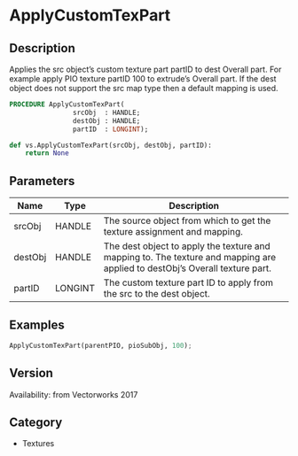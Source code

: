 # ApplyCustomTexPart

## Description
Applies the src object’s custom texture part partID to dest Overall part.  For example apply PIO texture partID 100 to extrude’s Overall part.  If the dest object does not support the src map type then a default mapping is used.

```pascal
PROCEDURE ApplyCustomTexPart(
				srcObj  : HANDLE;
				destObj : HANDLE;
				partID  : LONGINT);
```

```python
def vs.ApplyCustomTexPart(srcObj, destObj, partID):
    return None
```

## Parameters
|Name|Type|Description|
|---|---|---|
|srcObj|HANDLE|The source object from which to get the texture assignment and mapping.|
|destObj|HANDLE|The dest object to apply the texture and mapping to.  The texture and mapping are applied to destObj’s Overall texture part.|
|partID|LONGINT|The custom texture part ID to apply from the src to the dest object.|

## Examples
```python
ApplyCustomTexPart(parentPIO, pioSubObj, 100);
```

## Version
Availability: from Vectorworks 2017

## Category
* Textures

